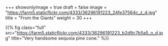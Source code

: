+++
showonlyimage = true
draft = false
image = "https://farm5.staticflickr.com/4333/36296191223_24fe37564c_z_d.jpg"
title = "From the Giants"
weight = 30
+++

{{% fig class="full" src="https://farm5.staticflickr.com/4333/36296191223_b2d9c7b5a5_o_d.jpg" title="Very handsome sequoia pine cone." %}}
